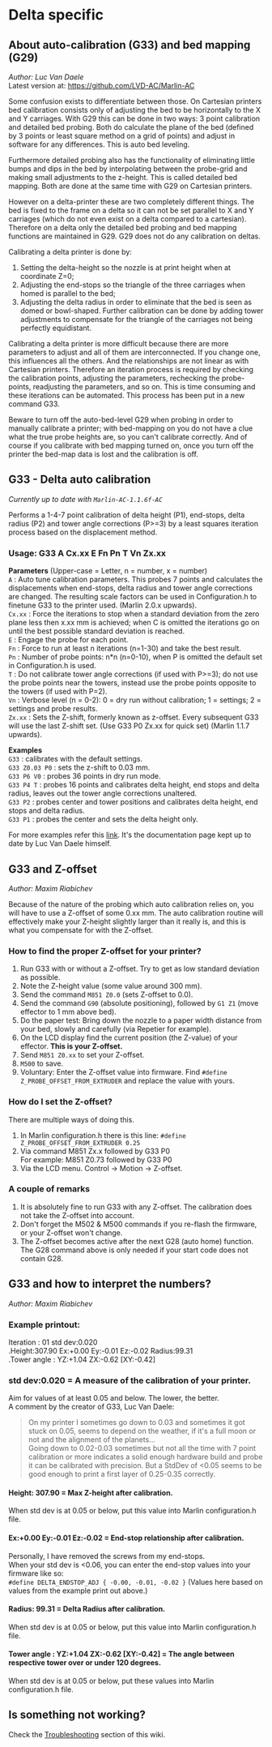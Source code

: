 # Delta specific
## About auto-calibration (G33) and bed mapping (G29)
_Author: Luc Van Daele_  
Latest version at: https://github.com/LVD-AC/Marlin-AC

Some confusion exists to differentiate between those. On Cartesian printers bed calibration consists only of adjusting the bed to be horizontally to the X and Y carriages. With G29 this can be done in two ways: 3 point calibration and detailed bed probing. Both do calculate the plane of the bed (defined by 3 points or least square method on a grid of points) and adjust in software for any differences. This is auto bed leveling.

Furthermore detailed probing also has the functionality of eliminating little bumps and dips in the bed by interpolating between the probe-grid and making small adjustments to the z-height. This is called detailed bed mapping. Both are done at the same time with G29 on Cartesian printers.

However on a delta-printer these are two completely different things. The bed is fixed to the frame on a delta so it can not be set parallel to X and Y carriages (which do not even exist on a delta compared to a cartesian). Therefore on a delta only the detailed bed probing and bed mapping functions are maintained in G29. G29 does not do any calibration on deltas.

Calibrating a delta printer is done by: 
1) Setting the delta-height so the nozzle is at print height when at coordinate Z=0; 
2) Adjusting the end-stops so the triangle of the three carriages when homed is parallel to the bed; 
3) Adjusting the delta radius in order to eliminate that the bed is seen as domed or bowl-shaped. 
Further calibration can be done by adding tower adjustments to compensate for the triangle of the carriages not being perfectly equidistant.

Calibrating a delta printer is more difficult because there are more parameters to adjust and all of them are interconnected. If you change one, this influences all the others. And the relationships are not linear as with Cartesian printers. Therefore an iteration process is required by checking the calibration points, adjusting the parameters, rechecking the probe-points, readjusting the parameters, and so on. This is time consuming and these iterations can be automated. This process has been put in a new command G33.

Beware to turn off the auto-bed-level G29 when probing in order to manually calibrate a printer; with bed-mapping on you do not have a clue what the true probe heights are, so you can't calibrate correctly. And of course if you calibrate with bed mapping turned on, once you turn off the printer the bed-map data is lost and the calibration is off. 

## G33 - Delta auto calibration
_Currently up to date with `Marlin-AC-1.1.6f-AC`_  

Performs a 1-4-7 point calibration of delta height (P1), end-stops, delta radius (P2) and tower angle corrections (P>=3) by a least squares iteration process based on the displacement method.

### Usage: G33 A Cx.xx E Fn Pn T  Vn  Zx.xx

**Parameters** (Upper-case = Letter, n = number, x = number)  
`A` : Auto tune calibration parameters. This probes 7 points and calculates the displacements when end-stops, delta radius and tower angle corrections are changed. The resulting scale factors can be used in Configuration.h to finetune G33 to the printer used. (Marlin 2.0.x upwards).  
`Cx.xx` : Force the iterations to stop when a standard deviation from the zero plane less then x.xx mm is achieved; when C is omitted the iterations go on until the best possible standard deviation is reached.  
`E` : Engage the probe for each point.  
`Fn` : Force to run at least n iterations (n=1-30) and take the best result.  
`Pn` : Number of probe points: n*n (n=0-10), when P is omitted the default set in Configuration.h is used.  
`T` : Do not calibrate tower angle corrections (if used with P>=3); do not use the probe points near the towers, instead use the probe points opposite to the towers (if used with P=2).  
`Vn` : Verbose level (n = 0-2): 0 = dry run without calibration; 1 = settings; 2 = settings and probe results.  
`Zx.xx` : Sets the Z-shift, formerly known as z-offset. Every subsequent G33 will use the last Z-shift set. (Use G33 P0 Zx.xx for quick set) (Marlin 1.1.7 upwards).  

**Examples**  
`G33` : calibrates with the default settings.  
`G33 Z0.03 P0` : sets the z-shift to 0.03 mm.  
`G33 P6 V0` : probes 36 points in dry run mode.  
`G33 P4 T` : probes 16 points and calibrates delta height, end stops and delta radius, leaves out the tower angle corrections unaltered.  
`G33 P2` : probes center and tower positions and calibrates delta height, end stops and delta radius.  
`G33 P1` : probes the center and sets the delta height only.  

For more examples refer this [link](http://reprap.org/wiki/G-code#G33:_Delta_Auto_Calibration_.28Marlin_1.1.x.29). It's the documentation page kept up to date by Luc Van Daele himself.

## G33 and Z-offset
_Author: Maxim Riabichev_  

Because of the nature of the probing which auto calibration relies on, you will have to use a Z-offset of some 0.xx mm. The auto calibration routine will effectively make your Z-height slightly larger than it really is, and this is what you compensate for with the Z-offset.  

### How to find the proper Z-offset for your printer?
1) Run G33 with or without a Z-offset. Try to get as low standard deviation as possible.  
2) Note the Z-height value (some value around 300 mm).
3) Send the command `M851 Z0.0` (sets Z-offset to 0.0).
4) Send the command `G90` (absolute positioning), followed by `G1 Z1` (move effector to 1 mm above bed).  
5) Do the paper test: Bring down the nozzle to a paper width distance from your bed, slowly and carefully (via Repetier for example).  
6) On the LCD display find the current position (the Z-value) of your effector. **This is your Z-offset.**  
7) Send `M851 Z0.xx` to set your Z-offset.
8) `M500` to save.
9) Voluntary: Enter the Z-offset value into firmware. Find `#define Z_PROBE_OFFSET_FROM_EXTRUDER` and replace the value with yours.

### How do I set the Z-offset?
There are multiple ways of doing this.
1) In Marlin configuration.h there is this line: `#define Z_PROBE_OFFSET_FROM_EXTRUDER 0.25`
2) Via command M851 Zx.x followed by G33 P0  
For example: M851 Z0.73 followed by G33 P0
3) Via the LCD menu. Control -> Motion -> Z-offset.

### A couple of remarks
1) It is absolutely fine to run G33 with any Z-offset. The calibration does not take the Z-offset into account.
2) Don't forget the M502 & M500 commands if you re-flash the firmware, or your Z-offset won't change.
3) The Z-offset becomes active after the next G28 (auto home) function. The G28 command above is only needed if your start code does not contain G28.

## G33 and how to interpret the numbers?
_Author: Maxim Riabichev_

### Example printout:  
Iteration : 01 std dev:0.020  
.Height:307.90 Ex:+0.00 Ey:-0.01 Ez:-0.02 Radius:99.31  
.Tower angle : YZ:+1.04 ZX:-0.62 [XY:-0.42]  

### std dev:0.020 = A measure of the calibration of your printer.
Aim for values of at least 0.05 and below. The lower, the better.  
A comment by the creator of G33, Luc Van Daele:  
> On my printer I sometimes go down to 0.03 and sometimes it got stuck on 0.05, seems to depend on the weather, if it's a full moon or not and the alignment of the planets...  
> Going down to 0.02-0.03 sometimes but not all the time with 7 point calibration or more indicates a solid enough hardware build and probe it can be calibrated with precision. But a StdDev of <0.05 seems to be good enough to print a first layer of 0.25-0.35 correctly.

#### Height: 307.90 = Max Z-height after calibration.  
When std dev is at 0.05 or below, put this value into Marlin configuration.h file.

#### Ex:+0.00 Ey:-0.01 Ez:-0.02 = End-stop relationship after calibration. 
Personally, I have removed the screws from my end-stops.   
When your std dev is <0.06, you can enter the end-stop values into your firmware like so:  
`#define DELTA_ENDSTOP_ADJ { -0.00, -0.01, -0.02 }` (Values here based on values from the example print out above.)
 
#### Radius: 99.31 = Delta Radius after calibration.  
When std dev is at 0.05 or below, put this value into Marlin configuration.h file.

#### Tower angle : YZ:+1.04 ZX:-0.62 [XY:-0.42] = The angle between respective tower over or under 120 degrees.  
When std dev is at 0.05 or below, put these values into Marlin configuration.h file.

## Is something not working?
Check the [Troubleshooting](https://github.com/FLSun3dp/FLSun-Kossel-Mini/wiki/09.-Troubleshooting-&-FAQ) section of this wiki.